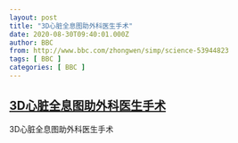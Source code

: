 ```yaml
---
layout: post
title: "3D心脏全息图助外科医生手术"
date: 2020-08-30T09:40:01.000Z
author: BBC
from: http://www.bbc.com/zhongwen/simp/science-53944823
tags: [ BBC ]
categories: [ BBC ]
---
```

<!--1598780401000-->
[3D心脏全息图助外科医生手术](http://www.bbc.com/zhongwen/simp/science-53944823)
------

<div>
3D心脏全息图助外科医生手术
</div>
